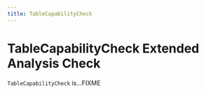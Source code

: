 ```yaml
---
title: TableCapabilityCheck
---
```


# TableCapabilityCheck Extended Analysis Check

`TableCapabilityCheck` is...FIXME
